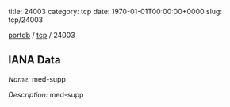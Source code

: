 title: 24003
category: tcp
date: 1970-01-01T00:00:00+0000
slug: tcp/24003

[portdb](/) / [tcp](/category/tcp.html) / 24003


## IANA Data

_Name:_ med-supp

_Description:_ med-supp

